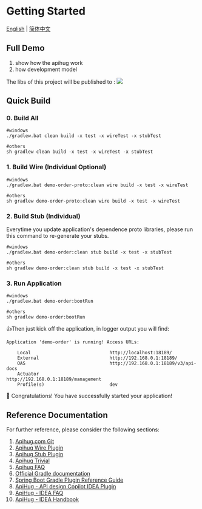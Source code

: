 # Getting Started

[English](./README.md) | [简体中文](./README_cn.md)

## Full Demo

1. show how the apihug work
2. how development model

The libs of this project will be published to : <a target="_blank" href="https://search.maven.org/artifact/com.apihug/demo-user-proto"><img src="https://img.shields.io/maven-central/v/com.apihug/demo-user-proto.svg?label=Maven%20Central" /></a>


## Quick Build

### 0. Build All

```shell - windows
#windows
./gradlew.bat clean build -x test -x wireTest -x stubTest
```

```shell - other
#others
sh gradlew clean build -x test -x wireTest -x stubTest
```

### 1. Build Wire (Individual Optional)

```shell - windows
#windows
./gradlew.bat demo-order-proto:clean wire build -x test -x wireTest
```
```shell - others
#others
sh gradlew demo-order-proto:clean wire build -x test -x wireTest
```

### 2. Build Stub (Individual)

Everytime you update application's dependence proto libraries, please run this command to re-generate your stubs.

```shell - windows
#windows
./gradlew.bat demo-order:clean stub build -x test -x stubTest
```

```shell - others
#others
sh gradlew demo-order:clean stub build -x test -x stubTest
```

### 3. Run Application

```shell - windows
#windows
./gradlew.bat demo-order:bootRun
``` 

```shell - others
#others
sh gradlew demo-order:bootRun
``` 

👍Then just kick off the application, in logger output you will find:

```shell
Application 'demo-order' is running! Access URLs:

	Local                             http://localhost:18189/                                         
	External                          http://192.168.0.1:18189/                                        
	OAS                               http://192.168.0.1:18189/v3/api-docs                             
	Actuator                          http://192.168.0.1:18189/management                              
	Profile(s)                        dev    
```

🥳 Congratulations! You have successfully started your application!

## Reference Documentation

For further reference, please consider the following sections:

1. [Apihug.com Git](https://github.com/apihug/apihug.com/)
2. [Apihug Wire Plugin](https://github.com/apihug/apihug.com/blob/master/docs/handbook/004_dsl_implement_wire.md)
3. [Apihug Stub Plugin](https://github.com/apihug/apihug.com/blob/master/docs/handbook/005_dsl_implement_stub.md)
4. [Apihug Trivial](https://github.com/apihug/apihug.com/blob/master/docs/handbook/099_trivial.md)
5. [Apihug FAQ](https://github.com/apihug/apihug.com/blob/master/docs/handbook/999_faq.md)
6. [Official Gradle documentation](https://docs.gradle.org)
7. [Spring Boot Gradle Plugin Reference Guide](https://docs.spring.io/spring-boot/docs/3.2.0/gradle-plugin/reference/html/)
8. [ApiHug - API design Copilot IDEA Plugin](https://plugins.jetbrains.com/plugin/23534-apihug--api-design-copilot)
9. [ApiHug - IDEA FAQ](https://github.com/apihug/apihug.com/blob/master/docs/IDE/999_FAQ.md)
10. [ApiHug - IDEA Handbook](https://github.com/apihug/apihug.com/blob/master/docs/IDE/README.md)